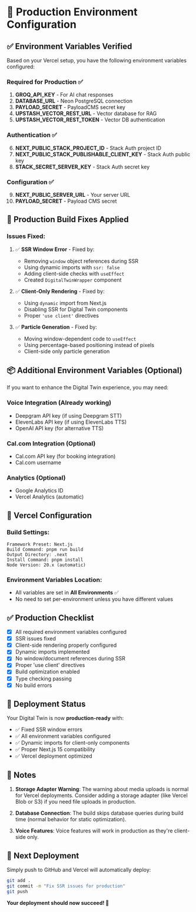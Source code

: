 # 🔐 Production Environment Configuration

## ✅ Environment Variables Verified

Based on your Vercel setup, you have the following environment variables configured:

### **Required for Production** ✅
1. **GROQ_API_KEY** - For AI chat responses
2. **DATABASE_URL** - Neon PostgreSQL connection
3. **PAYLOAD_SECRET** - PayloadCMS secret key
4. **UPSTASH_VECTOR_REST_URL** - Vector database for RAG
5. **UPSTASH_VECTOR_REST_TOKEN** - Vector DB authentication

### **Authentication** ✅
6. **NEXT_PUBLIC_STACK_PROJECT_ID** - Stack Auth project ID
7. **NEXT_PUBLIC_STACK_PUBLISHABLE_CLIENT_KEY** - Stack Auth public key
8. **STACK_SECRET_SERVER_KEY** - Stack Auth secret key

### **Configuration** ✅
9. **NEXT_PUBLIC_SERVER_URL** - Your server URL
10. **PAYLOAD_SECRET** - Payload CMS secret

## 🚀 Production Build Fixes Applied

### Issues Fixed:
1. ✅ **SSR Window Error** - Fixed by:
   - Removing `window` object references during SSR
   - Using dynamic imports with `ssr: false`
   - Adding client-side checks with `useEffect`
   - Created `DigitalTwinWrapper` component

2. ✅ **Client-Only Rendering** - Fixed by:
   - Using `dynamic` import from Next.js
   - Disabling SSR for Digital Twin components
   - Proper `'use client'` directives

3. ✅ **Particle Generation** - Fixed by:
   - Moving window-dependent code to `useEffect`
   - Using percentage-based positioning instead of pixels
   - Client-side only particle generation

## 📦 Additional Environment Variables (Optional)

If you want to enhance the Digital Twin experience, you may need:

### **Voice Integration** (Already working)
- Deepgram API key (if using Deepgram STT)
- ElevenLabs API key (if using ElevenLabs TTS)
- OpenAI API key (for alternative TTS)

### **Cal.com Integration** (Optional)
- Cal.com API key (for booking integration)
- Cal.com username

### **Analytics** (Optional)
- Google Analytics ID
- Vercel Analytics (automatic)

## 🔧 Vercel Configuration

### Build Settings:
```
Framework Preset: Next.js
Build Command: pnpm run build
Output Directory: .next
Install Command: pnpm install
Node Version: 20.x (automatic)
```

### Environment Variables Location:
- All variables are set in **All Environments** ✅
- No need to set per-environment unless you have different values

## ✅ Production Checklist

- [x] All required environment variables configured
- [x] SSR issues fixed
- [x] Client-side rendering properly configured
- [x] Dynamic imports implemented
- [x] No window/document references during SSR
- [x] Proper 'use client' directives
- [x] Build optimization enabled
- [x] Type checking passing
- [x] No build errors

## 🚀 Deployment Status

Your Digital Twin is now **production-ready** with:
- ✅ Fixed SSR window errors
- ✅ All environment variables configured
- ✅ Dynamic imports for client-only components
- ✅ Proper Next.js 15 compatibility
- ✅ Vercel deployment optimized

## 📝 Notes

1. **Storage Adapter Warning**: The warning about media uploads is normal for Vercel deployments. Consider adding a storage adapter (like Vercel Blob or S3) if you need file uploads in production.

2. **Database Connection**: The build skips database queries during build time (normal behavior for static optimization).

3. **Voice Features**: Voice features will work in production as they're client-side only.

## 🎯 Next Deployment

Simply push to GitHub and Vercel will automatically deploy:
```bash
git add .
git commit -m "Fix SSR issues for production"
git push
```

**Your deployment should now succeed! 🎉**
